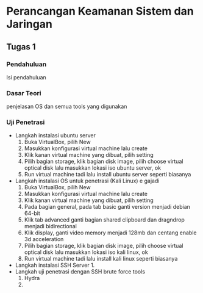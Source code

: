 # Perancangan Keamanan Sistem dan Jaringan

## Tugas 1

### Pendahuluan
Isi pendahuluan

### Dasar Teori
penjelasan OS dan semua tools yang digunakan

### Uji Penetrasi
* Langkah instalasi ubuntu server
  1. Buka VirtualBox, pilih New 
  2. Masukkan konfigurasi virtual machine lalu create
  3. Klik kanan virtual machine yang dibuat, pilih setting
  4. Pilih bagian storage, klik bagian disk image, pilih choose virtual optical disk lalu masukkan lokasi iso ubuntu server, ok
  5. Run virtual machine tadi lalu install ubuntu server seperti biasanya
* Langkah instalasi OS untuk penetrasi (Kali Linux) e gajadi
  1. Buka VirtualBox, pilih New 
  2. Masukkan konfigurasi virtual machine lalu create
  3. Klik kanan virtual machine yang dibuat, pilih setting
  4. Pada bagian general, pada tab basic ganti version menjadi debian 64-bit
  5. Klik tab advanced ganti bagian shared clipboard dan dragndrop menjadi bidirectional
  6. Klik display, ganti video memory menjadi 128mb dan centang enable 3d acceleration
  7. Pilih bagian storage, klik bagian disk image, pilih choose virtual optical disk lalu masukkan lokasi iso kali linux, ok
  8. Run virtual machine tadi lalu install kali linux seperti biasanya
* Langkah instalasi SSH Server
  1. 
* Langkah uji penetrasi dengan SSH brute force tools
  1. Hydra
    1. 

